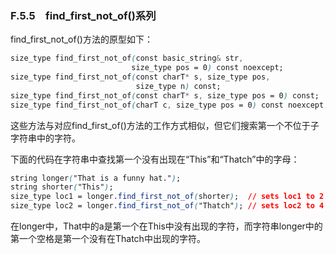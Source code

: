 ### F.5.5　find_first_not_of()系列

find_first_not_of()方法的原型如下：

```css
size_type find_first_not_of(const basic_string& str,
                           size_type pos = 0) const noexcept;
size_type find_first_not_of(const charT* s, size_type pos,
                            size_type n) const;
size_type find_first_not_of(const charT* s, size_type pos = 0) const;
size_type find_first_not_of(charT c, size_type pos = 0) const noexcept;
```

这些方法与对应find_first_of()方法的工作方式相似，但它们搜索第一个不位于子字符串中的字符。

下面的代码在字符串中查找第一个没有出现在“This”和“Thatch”中的字母：

```css
string longer("That is a funny hat.");
string shorter("This");
size_type loc1 = longer.find_first_not_of(shorter);  // sets loc1 to 2
size_type loc2 = longer.find_first_not_of("Thatch"); // sets loc2 to 4
```

在longer中，That中的a是第一个在This中没有出现的字符，而字符串longer中的第一个空格是第一个没有在Thatch中出现的字符。

